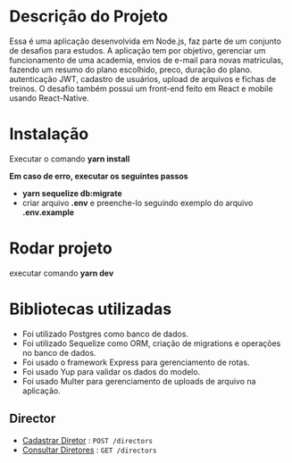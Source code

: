 # Descrição do Projeto

Essa é uma aplicação desenvolvida em Node.js, faz parte de um conjunto de desafios para estudos. A aplicação tem por objetivo, gerenciar um funcionamento de uma academia, envios de e-mail para novas matriculas, fazendo um resumo do plano escolhido, preco, duração do plano. autenticação JWT, cadastro de usuários, upload de arquivos e fichas de treinos. O desafio também possui um front-end feito em React e mobile usando React-Native.

# Instalação

Executar o comando **yarn install**

**Em caso de erro, executar os seguintes passos**

- **yarn sequelize db:migrate**
- criar arquivo **.env** e preenche-lo seguindo exemplo do arquivo **.env.example**

# Rodar projeto

executar comando **yarn dev**

# Bibliotecas utilizadas

- Foi utilizado Postgres como banco de dados.
- Foi utilizado Sequelize como ORM, criação de migrations e operações no banco de dados.
- Foi usado o framework Express para gerenciamento de rotas.
- Foi usado Yup para validar os dados do modelo.
- Foi usado Multer para gerenciamento de uploads de arquivo na aplicação.

## Director

- [Cadastrar Diretor](doc/director/create_director.md) : `POST /directors`
- [Consultar Diretores](doc/director/get_all_directors.md) : `GET /directors`
